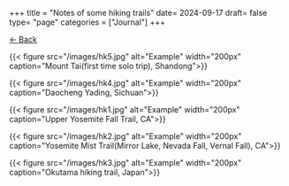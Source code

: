 +++
title = "Notes of some hiking trails"
date= 2024-09-17
draft= false
type= "page"
categories = ["Journal"]
+++

[← Back](/about)

{{< figure src="/images/hk5.jpg" alt="Example" width="200px" caption="Mount Tai(first time solo trip), Shandong">}}

{{< figure src="/images/hk4.jpg" alt="Example" width="200px" caption="Daocheng Yading, Sichuan">}}

{{< figure src="/images/hk1.jpg" alt="Example" width="200px" caption="Upper Yosemite Fall Trail, CA">}}

{{< figure src="/images/hk2.jpg" alt="Example" width="200px" caption="Yosemite Mist Trail(Mirror Lake, Nevada Fall, Vernal Fall), CA">}}

{{< figure src="/images/hk3.jpg" alt="Example" width="200px" caption="Okutama hiking trail, Japan">}}